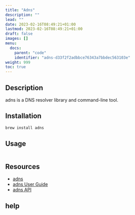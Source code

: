 ```yaml
---
title: "Adns"
description: ""
lead: ""
date: 2023-02-16T08:49:21+01:00
lastmod: 2023-02-16T08:49:21+01:00
draft: false
images: []
menu:
  docs:
    parent: "code"
    identifier: "adns-d33f2f2adbbce76343a7bbdec563103e"
weight: 999
toc: true
---
```



## Description

adns is a DNS resolver library and command-line tool.

## Installation

```bash
brew install adns
```

## Usage

```bash
```

## Resources

- [adns](http://www.chiark.greenend.org.uk/~ian/adns/)
- [adns User Guide](http://www.chiark.greenend.org.uk/~ian/adns/)
- [adns API](https://github.com/Arachni/arachni/wiki/Command-line-user-interface)

## help

```text
```
